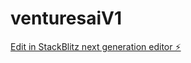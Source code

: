 # venturesaiV1

[Edit in StackBlitz next generation editor ⚡️](https://stackblitz.com/~/github.com/nicksafranek/venturesaiV1)